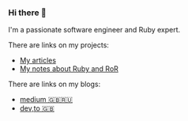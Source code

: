 ### Hi there 👋

<!--
**kopylovvlad/kopylovvlad** is a ✨ _special_ ✨ repository because its `README.md` (this file) appears on your GitHub profile.

Here are some ideas to get you started:

- 🔭 I’m currently working on ...
- 🌱 I’m currently learning ...
- 👯 I’m looking to collaborate on ...
- 🤔 I’m looking for help with ...
- 💬 Ask me about ...
- 📫 How to reach me: ...
- 😄 Pronouns: ...
- ⚡ Fun fact: ...
-->

I'm a passionate software engineer and Ruby expert.

There are links on my projects:
- [My articles](https://github.com/kopylovvlad/articles)
- [My notes about Ruby and RoR](https://github.com/kopylovvlad/tricky_ruby)

There are links on my blogs:
- [medium 🇬🇧🇷🇺](https://medium.com/@kopilov.vlad)
- [dev,to 🇬🇧](https://dev.to/kopylov_vlad)

